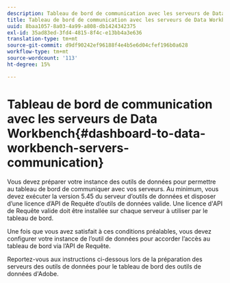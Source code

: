 ```yaml
---
description: Tableau de bord de communication avec les serveurs de Data Workbench
title: Tableau de bord de communication avec les serveurs de Data Workbench
uuid: 8baa1057-8a03-4a99-a808-db1424342375
exl-id: 35ad83ed-3fd4-4815-8f4c-e13bb4a3e636
translation-type: tm+mt
source-git-commit: d9df90242ef96188f4e4b5e6d04cfef196b0a628
workflow-type: tm+mt
source-wordcount: '113'
ht-degree: 15%

---
```


# Tableau de bord de communication avec les serveurs de Data Workbench{#dashboard-to-data-workbench-servers-communication}

Vous devez préparer votre instance des outils de données pour permettre au tableau de bord de communiquer avec vos serveurs. Au minimum, vous devez exécuter la version 5.45 du serveur d’outils de données et disposer d’une licence d’API de Requête d’outils de données valide. Une licence d&#39;API de Requête valide doit être installée sur chaque serveur à utiliser par le tableau de bord.

Une fois que vous avez satisfait à ces conditions préalables, vous devez configurer votre instance de l’outil de données pour accorder l’accès au tableau de bord via l’API de Requête.

Reportez-vous aux instructions ci-dessous lors de la préparation des serveurs des outils de données pour le tableau de bord des outils de données d&#39;Adobe.
